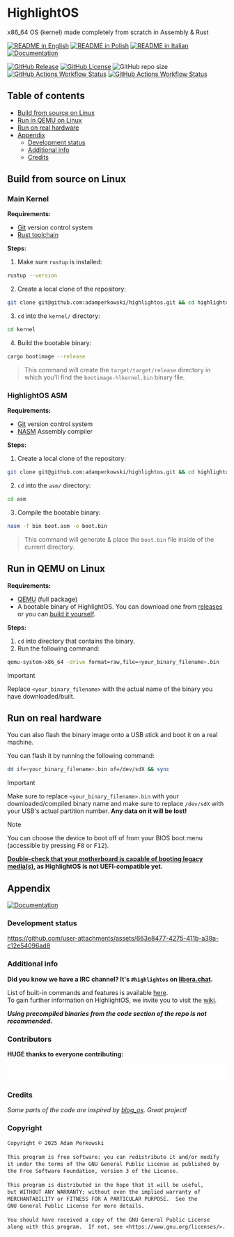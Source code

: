 # HighlightOS

<!-- logo instead of name -->

x86_64 OS (kernel) made completely from scratch in Assembly & Rust

[![README in English](https://img.shields.io/badge/EN-%F0%9F%87%AC%F0%9F%87%A7-blue?color=%23ffb454&labelColor=%230a0c0c)](https://github.com/adamperkowski/highlightos/blob/main/README.md)
[![README in Polish](https://img.shields.io/badge/PL-%F0%9F%87%B5%F0%9F%87%B1-blue?color=%23ffb454&labelColor=%230a0c0c)](https://github.com/adamperkowski/highlightos/blob/main/README-pl.md)
[![README in Italian](https://img.shields.io/badge/IT-%F0%9F%87%AE%F0%9F%87%B9-blue?color=%23ffb454&labelColor=%230a0c0c)](https://github.com/adamperkowski/highlightos/blob/main/README-it.md)
[![Documentation](https://img.shields.io/badge/Documentation-%F0%9F%8C%84-blue?color=%23ffb454&labelColor=%230a0c0c)](https://os.adamperkowski.dev)

[![GitHub Release](https://img.shields.io/github/v/release/adamperkowski/highlightos?label=Latest%20Released%20Version&color=%23ffb454&labelColor=%230a0c0c)](https://github.com/adamperkowski/highlightos/releases)
[![GitHub License](https://img.shields.io/github/license/adamperkowski/highlightos?label=License&color=%23ffb454&labelColor=%230a0c0c)](https://github.com/adamperkowski/highlightos/blob/main/LICENSE) ![GitHub repo size](https://img.shields.io/github/repo-size/adamperkowski/highlightos?label=Repo%20Size&color=%23ffb454&labelColor=%230a0c0c)
[![GitHub Actions Workflow Status](https://img.shields.io/github/actions/workflow/status/adamperkowski/highlightos/asm.yml?branch=main&label=ASM%20Build&color=%23ffb454&labelColor=%230a0c0c)](https://github.com/adamperkowski/highlightos/actions) [![GitHub Actions Workflow Status](https://img.shields.io/github/actions/workflow/status/adamperkowski/highlightos/rust.yml?branch=main&label=HLKernel%20Build&color=%23ffb454&labelColor=%230a0c0c)](https://github.com/adamperkowski/highlightos/actions)

## Table of contents
- [Build from source on Linux](#build-from-source-on-linux)
- [Run in QEMU on Linux](#run-in-qemu-on-linux)
- [Run on real hardware](#run-on-real-hardware)
- [Appendix](#appendix)
  - [Development status](#development-status)
  - [Additional info](#additional-info)
  - [Credits](#credits)

<!-- showcase -->
<!-- features -->
<!-- List of commands and features will be available soon. -->

<!-- installation & docs -->
## Build from source on Linux
### Main Kernel
**Requirements:**
 - [Git](https://git-scm.com) version control system
 - [Rust toolchain](https://www.rust-lang.org/tools/install)

**Steps:**
 1. Make sure `rustup` is installed:
```bash
rustup --version
```
 2. Create a local clone of the repository:
```bash
git clone git@github.com:adamperkowski/highlightos.git && cd highlightos
```
 3. `cd` into the `kernel/` directory:
```bash
cd kernel
```
 4. Build the bootable binary:
```bash
cargo bootimage --release
```
> This command will create the `target/target/release` directory in which you'll find the `bootimage-hlkernel.bin` binary file.

### HighlightOS ASM
**Requirements:**
 - [Git](https://git-scm.com) version control system
 - [NASM](https://nasm.us) Assembly compiler

**Steps:**
 1. Create a local clone of the repository:
```bash
git clone git@github.com:adamperkowski/highlightos.git && cd highlightos
```
 2. `cd` into the `asm/` directory:
```bash
cd asm
```
 3. Compile the bootable binary:
```bash
nasm -f bin boot.asm -o boot.bin
```
> This command will generate & place the `boot.bin` file inside of the current directory.

## Run in QEMU on Linux

**Requirements:**
 - [QEMU](https://www.qemu.org/download/#linux) (full package)
 - A bootable binary of HighlightOS. You can download one from [releases](https://github.com/adamperkowski/highlightos/releases) or you can [build it yourself](#build-from-source-on-linux).

**Steps:**
 1. `cd` into directory that contains the binary.
 2. Run the following command:
```bash
qemu-system-x86_64 -drive format=raw,file=<your_binary_filename>.bin
```
> [!IMPORTANT]
> Replace `<your_binary_filename>` with the actual name of the binary you have downloaded/built.

## Run on real hardware
You can also flash the binary image onto a USB stick and boot it on a real machine. 

You can flash it by running the following command:
```bash
dd if=<your_binary_filename>.bin of=/dev/sdX && sync
```

> [!IMPORTANT]
> Make sure to replace `<your_binary_filename>.bin` with your downloaded/compiled binary name and make sure to replace `/dev/sdX` with your USB's actual partition number. **Any data on it will be lost!**

> [!NOTE]
>You can choose the device to boot off of from your BIOS boot menu (accessible by pressing <kbd>F8</kbd> or <kbd>F12</kbd>).
>
>**<ins>Double-check that your motherboard is capable of booting legacy media(s)</ins>, as HighlightOS is not UEFI-compatible yet.**

<!-- contributing -->
## Appendix

[![Documentation](https://img.shields.io/badge/Documentation-%F0%9F%8C%84-blue?color=%23ffb454&labelColor=%230a0c0c)](https://os.adamperkowski.dev)

### Development status
https://github.com/user-attachments/assets/663e8477-4275-411b-a39a-c12e54096ad8

### Additional info
**Did you know we have a IRC channel? It's `#highlightos` on [libera.chat](https://libera.chat).**

List of built-in commands and features is available [here](https://github.com/adamperkowski/highlightos/wiki/Commands#built-in-commands).<br>
To gain further information on HighlightOS, we invite you to visit the [wiki](https://github.com/adamperkowski/highlightos/wiki/).

**_Using precompiled binaries from the code section of the repo is not recommended._**

### Contributors
**HUGE thanks to everyone contributing:**

<a href="https://github.com/adamperkowski/highlightos/graphs/contributors">
  <img src="https://raw.githubusercontent.com/adamperkowski/highlightos/gh-pages/CONTRIBUTORS.svg"/>
</a>

### Credits
*Some parts of the code are inspired by [blog_os](https://github.com/phil-opp/blog_os). Great project!*

### Copyright
```
Copyright © 2025 Adam Perkowski

This program is free software: you can redistribute it and/or modify
it under the terms of the GNU General Public License as published by
the Free Software Foundation, version 3 of the License.

This program is distributed in the hope that it will be useful,
but WITHOUT ANY WARRANTY; without even the implied warranty of
MERCHANTABILITY or FITNESS FOR A PARTICULAR PURPOSE.  See the
GNU General Public License for more details.

You should have received a copy of the GNU General Public License
along with this program.  If not, see <https://www.gnu.org/licenses/>.
```
